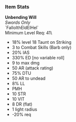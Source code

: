 ### Item Stats
**Unbending Will**\
*Swords Only*\
\`FalIoIthEldElHel\`\
Minimum Level Req: 41\
- 18% level 18 Taunt on Striking
- 3 to Combat Skills (Barb only)
- 20% IAS
- 330% ED \[no variable roll]
- 9 to max dmg
- 50 AR (attack rating)
- 75% DTU
- 50 AR to undead
- 8% LL
- PMH
- 10 STR
- 10 VIT
- 8 DR (flat)
- 1 light radius
- -20% req
